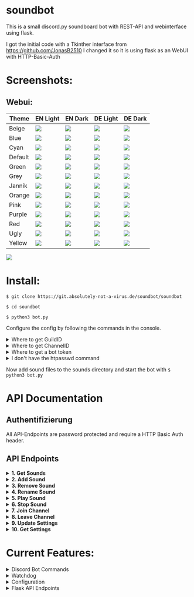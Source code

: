 # soundbot
This is a small discord.py soundboard bot with REST-API and webinterface using flask. 

I got the initial code with a Tkinther interface from https://github.com/JonasB2510
I changed it so it is using flask as an WebUI with HTTP-Basic-Auth

# Screenshots:
## Webui:
|  Theme | EN Light  | EN Dark  | DE Light  | DE Dark  |
| ------------ | ------------ | ------------ | ------------ | ------------ |
| Beige   | ![](https://git.absolutely-not-a-virus.de/soundbot/soundbot/raw/branch/main/screenshots/beigeLight-en.json.png)  | ![](https://git.absolutely-not-a-virus.de/soundbot/soundbot/raw/branch/main/screenshots/beigeDark-en.json.png)  | ![](https://git.absolutely-not-a-virus.de/soundbot/soundbot/raw/branch/main/screenshots/beigeLight-de.json.png)  |  ![](https://git.absolutely-not-a-virus.de/soundbot/soundbot/raw/branch/main/screenshots/beigeDark-de.json.png) |
| Blue   | ![](https://git.absolutely-not-a-virus.de/soundbot/soundbot/raw/branch/main/screenshots/blueLight-en.json.png)  |  ![](https://git.absolutely-not-a-virus.de/soundbot/soundbot/raw/branch/main/screenshots/blueDark-en.json.png) | ![](https://git.absolutely-not-a-virus.de/soundbot/soundbot/raw/branch/main/screenshots/blueLight-de.json.png)  |  ![](https://git.absolutely-not-a-virus.de/soundbot/soundbot/raw/branch/main/screenshots/blueDark-de.json.png) |
| Cyan   | ![](https://git.absolutely-not-a-virus.de/soundbot/soundbot/raw/branch/main/screenshots/cyanLight-en.json.png)  | ![](https://git.absolutely-not-a-virus.de/soundbot/soundbot/raw/branch/main/screenshots/cyanDark-en.json.png) | ![](https://git.absolutely-not-a-virus.de/soundbot/soundbot/raw/branch/main/screenshots/blueLight-de.json.png)  |  ![](https://git.absolutely-not-a-virus.de/soundbot/soundbot/raw/branch/main/screenshots/blueDark-de.json.png) |
| Default   | ![](https://git.absolutely-not-a-virus.de/soundbot/soundbot/raw/branch/main/screenshots/light-en.json.png)  | ![](https://git.absolutely-not-a-virus.de/soundbot/soundbot/raw/branch/main/screenshots/dark-en.json.png)  | ![](https://git.absolutely-not-a-virus.de/soundbot/soundbot/raw/branch/main/screenshots/light-de.json.png)  | ![](https://git.absolutely-not-a-virus.de/soundbot/soundbot/raw/branch/main/screenshots/dark-de.json.png)  |
| Green   |  ![](https://git.absolutely-not-a-virus.de/soundbot/soundbot/raw/branch/main/screenshots/greenLight-en.json.png) | ![](https://git.absolutely-not-a-virus.de/soundbot/soundbot/raw/branch/main/screenshots/greenDark-en.json.png)  | ![](https://git.absolutely-not-a-virus.de/soundbot/soundbot/raw/branch/main/screenshots/greenLight-de.json.png)  | ![](https://git.absolutely-not-a-virus.de/soundbot/soundbot/raw/branch/main/screenshots/greenDark-de.json.png)  |
| Grey   |  ![](https://git.absolutely-not-a-virus.de/soundbot/soundbot/raw/branch/main/screenshots/greyLight-en.json.png) | ![](https://git.absolutely-not-a-virus.de/soundbot/soundbot/raw/branch/main/screenshots/greyDark-en.json.png)  |  ![](https://git.absolutely-not-a-virus.de/soundbot/soundbot/raw/branch/main/screenshots/greyLight-de.json.png) |  ![](https://git.absolutely-not-a-virus.de/soundbot/soundbot/raw/branch/main/screenshots/greyDark-de.json.png) |
| Jannik   | ![](https://git.absolutely-not-a-virus.de/soundbot/soundbot/raw/branch/main/screenshots/jannikLight-en.json.png)  | ![](https://git.absolutely-not-a-virus.de/soundbot/soundbot/raw/branch/main/screenshots/jannikDark-en.json.png)  | ![](https://git.absolutely-not-a-virus.de/soundbot/soundbot/raw/branch/main/screenshots/jannikLight-de.json.png)  | ![](https://git.absolutely-not-a-virus.de/soundbot/soundbot/raw/branch/main/screenshots/jannikDark-en.json.png)  |
| Orange   | ![](https://git.absolutely-not-a-virus.de/soundbot/soundbot/raw/branch/main/screenshots/orangeLight-en.json.png)  | ![](https://git.absolutely-not-a-virus.de/soundbot/soundbot/raw/branch/main/screenshots/orangeDark-en.json.png)  | ![](https://git.absolutely-not-a-virus.de/soundbot/soundbot/raw/branch/main/screenshots/orangeLight-de.json.png)  | ![](https://git.absolutely-not-a-virus.de/soundbot/soundbot/raw/branch/main/screenshots/orangeDark-de.json.png)  |
| Pink   | ![](https://git.absolutely-not-a-virus.de/soundbot/soundbot/raw/branch/main/screenshots/pinkLight-en.json.png)  | ![](https://git.absolutely-not-a-virus.de/soundbot/soundbot/raw/branch/main/screenshots/pinkDark-en.json.png)  | ![](https://git.absolutely-not-a-virus.de/soundbot/soundbot/raw/branch/main/screenshots/pinkLight-de.json.png)  | ![](https://git.absolutely-not-a-virus.de/soundbot/soundbot/raw/branch/main/screenshots/pinkDark-de.json.png)  |
| Purple   | ![](https://git.absolutely-not-a-virus.de/soundbot/soundbot/raw/branch/main/screenshots/purpleLight-en.json.png)  | ![](https://git.absolutely-not-a-virus.de/soundbot/soundbot/raw/branch/main/screenshots/purpleDark-en.json.png)  | ![](https://git.absolutely-not-a-virus.de/soundbot/soundbot/raw/branch/main/screenshots/purpleLight-de.json.png)  | ![](https://git.absolutely-not-a-virus.de/soundbot/soundbot/raw/branch/main/screenshots/purpleDark-de.json.png)  |
| Red   | ![](https://git.absolutely-not-a-virus.de/soundbot/soundbot/raw/branch/main/screenshots/redLight-en.json.png)  | ![](https://git.absolutely-not-a-virus.de/soundbot/soundbot/raw/branch/main/screenshots/redDark-en.json.png)  | ![](https://git.absolutely-not-a-virus.de/soundbot/soundbot/raw/branch/main/screenshots/redLight-de.json.png)  | ![](https://git.absolutely-not-a-virus.de/soundbot/soundbot/raw/branch/main/screenshots/redDark-de.json.png)  |
| Ugly   | ![](https://git.absolutely-not-a-virus.de/soundbot/soundbot/raw/branch/main/screenshots/uglyLight-en.json.png)   | ![](https://git.absolutely-not-a-virus.de/soundbot/soundbot/raw/branch/main/screenshots/uglyDark-en.json.png)  | ![](https://git.absolutely-not-a-virus.de/soundbot/soundbot/raw/branch/main/screenshots/uglyLight-de.json.png)  | ![](https://git.absolutely-not-a-virus.de/soundbot/soundbot/raw/branch/main/screenshots/uglyDark-de.json.png)  |
| Yellow   | ![](https://git.absolutely-not-a-virus.de/soundbot/soundbot/raw/branch/main/screenshots/yellowLight-en.json.png)  | ![](https://git.absolutely-not-a-virus.de/soundbot/soundbot/raw/branch/main/screenshots/yellowDark-en.json.png)  | ![](https://git.absolutely-not-a-virus.de/soundbot/soundbot/raw/branch/main/screenshots/yellowLight-de.json.png)  | ![](https://git.absolutely-not-a-virus.de/soundbot/soundbot/raw/branch/main/screenshots/yellowDark-de.json.png)   |

![](https://git.absolutely-not-a-virus.de/soundbot/soundbot/raw/branch/main/screenshots/1.png)

# Install: 
`$ git clone https://git.absolutely-not-a-virus.de/soundbot/soundbot` 

`$ cd soundbot` 

`$ python3 bot.py` 

Configure the config by following the commands in the console.
<details>
  <summary>Where to get GuildID</summary>
  To get the server ID for the first parameter, open Discord, go to Settings → Advanced and enable developer mode. Then, right-click on the server title and select "Copy ID" to get the guild ID.
</details>
<details>
  <summary>Where to get ChannelID</summary>
  To get the server ID for the first parameter, open Discord, go to Settings → Advanced and enable developer mode. Then, right-click on the voice channel and select "Copy ID" to get the channel ID.
</details>
<details>
  <summary>Where to get a bot token</summary>
  To get a Bot/Bot token first go to https://discord.com/developers/applications and click on new application, type in a name read & agree the TOS & policy. Now on the side click on bot then scroll down and enable "Message Content Intent". Now go to oauth2 on the side. Now select bot > administrator (or "View Channels", "Connect", "Speak" ⚠️ Only tested with Adminitstator permissions ⚠️) now copy your url at the bottom and copy it into a new tab and add the bot to your server.
</details>
<details>
  <summary>I don't have the htpasswd command</summary>
    Install the apache2-utils packet. e.g.:
  
    $ sudo apt install apache2-utils
</details>

Now add sound files to the sounds directory and start the bot with `$ python3 bot.py`

# API Documentation

## **Authentifizierung**

All API-Endpoints are password protected and require a HTTP Basic Auth header.

## API Endpoints

<details>
<summary><strong>1. Get Sounds</strong></summary>

- **Endpoint:** `/api/sounds`
- **Method:** `GET`
- **Description:** Gets a list of all registered sounds.

**Request example:**

```python
import requests
from requests.auth import HTTPBasicAuth

response = requests.get(
    'http://127.0.0.1:5000/api/sounds',
    auth=HTTPBasicAuth('admin', 'password123')
)
print(response.json())
```
</details>

<details>
<summary><strong>2. Add Sound</strong></summary>

- **Endpoint:** `/api/sounds/add`
- **Method:** `POST`
- **Description:** Registers a soundfile.

**Body example:**

```json
{
    "name": "example_sound",
    "path": "sounds/example_sound.mp3"
}
```

**Request example:**

```python
import requests
from requests.auth import HTTPBasicAuth

data = {
    "name": "example_sound",
    "path": "sounds/example_sound.mp3"
}

response = requests.post(
    'http://127.0.0.1:5000/api/sounds/add',
    json=data,
    auth=HTTPBasicAuth('admin', 'password123')
)
print(response.json())
```
</details>

<details>
<summary><strong>3. Remove Sound</strong></summary>

- **Endpoint:** `/api/sounds/remove`
- **Method:** `POST`
- **Description:** Unregisters a soundfile.

**Body example:**

```json
{
    "name": "example_sound"
}
```

**Request example:**

```python
import requests
from requests.auth import HTTPBasicAuth

data = {
    "name": "example_sound"
}

response = requests.post(
    'http://127.0.0.1:5000/api/sounds/remove',
    json=data,
    auth=HTTPBasicAuth('admin', 'password123')
)
print(response.json())
```
</details>

<details>
<summary><strong>4. Rename Sound</strong></summary>

- **Endpoint:** `/api/sounds/rename`
- **Method:** `POST`
- **Description:** Changes the name of an registrated sound.

**Body example:**

```json
{
    "oldName": "example_sound",
    "newName": "new_example_sound"
}
```

**Request example:**

```python
import requests
from requests.auth import HTTPBasicAuth

data = {
    "oldName": "example_sound",
    "newName": "new_example_sound"
}

response = requests.post(
    'http://127.0.0.1:5000/api/sounds/rename',
    json=data,
    auth=HTTPBasicAuth('admin', 'password123')
)
print(response.json())
```
</details>

<details>
<summary><strong>5. Play Sound</strong></summary>

- **Endpoint:** `/api/sounds/play`
- **Method:** `POST`
- **Description:** Plays a sound.

**Body example:**

```json
{
    "name": "example_sound"
}
```

**Request example:**

```python
import requests
from requests.auth import HTTPBasicAuth

data = {
    "name": "example_sound"
}

response = requests.post(
    'http://127.0.0.1:5000/api/sounds/play',
    json=data,
    auth=HTTPBasicAuth('admin', 'password123')
)
print(response.json())
```
</details>

<details>
<summary><strong>6. Stop Sound</strong></summary>

- **Endpoint:** `/api/sounds/stop`
- **Method:** `POST`
- **Description:** Stops the audio.

**Request example:**

```python
import requests
from requests.auth import HTTPBasicAuth

response = requests.post(
    'http://127.0.0.1:5000/api/sounds/stop',
    auth=HTTPBasicAuth('admin', 'password123')
)
print(response.json())
```
</details>

<details>
<summary><strong>7. Join Channel</strong></summary>

- **Endpoint:** `/api/channel/join`
- **Method:** `POST`
- **Description:** Make the bot join a specific channel.

**Body example:**

```json
{
    "guild_id": "1234567890123456789",
    "channel_id": "1234567890123456789"
}
```

**Request example:**

```python
import requests
from requests.auth import HTTPBasicAuth

data = {
    "guild_id": "1234567890123456789",
    "channel_id": "1234567890123456789"
}

response = requests.post(
    'http://127.0.0.1:5000/api/channel/join',
    json=data,
    auth=HTTPBasicAuth('admin', 'password123')
)
print(response.json())
```
</details>

<details>
<summary><strong>8. Leave Channel</strong></summary>

- **Endpoint:** `/api/channel/leave`
- **Method:** `POST`
- **Description:** Make the bot leave.

**Request example:**

```python
import requests
from requests.auth import HTTPBasicAuth

response = requests.post(
    'http://127.0.0.1:5000/api/channel/leave',
    auth=HTTPBasicAuth('admin', 'password123')
)
print(response.json())
```
</details>

<details>
<summary><strong>9. Update Settings</strong></summary>

- **Endpoint:** `/api/settings`
- **Method:** `POST`
- **Description:** Changes the settings for `guild_id` and `channel_id`.

**Body example:**

```json
{
    "guild_id": "1234567890123456789",
    "channel_id": "1234567890123456789"
}
```

**Request example:**

```python
import requests
from requests.auth import HTTPBasicAuth

data = {
    "guild_id": "1234567890123456789",
    "channel_id": "1234567890123456789"
}

response = requests.post(
    'http://127.0.0.1:5000/api/settings',
    json=data,
    auth=HTTPBasicAuth('admin', 'password123')
)
print(response.json())
```
</details>

<details>
<summary><strong>10. Get Settings</strong></summary>

- **Endpoint:** `/api/settings`
- **Method:** `GET`
- **Description:** Gets the current setting of: (`guild_id` and `channel_id`)

**Request example:**

```python
import requests
from requests.auth import HTTPBasicAuth

response = requests.get(
    'http://127.0.0.1:5000/api/settings',
    auth=HTTPBasicAuth('admin', 'password123')
)
print(response.json())
```
</details>


# Current Features:
<details>
  <summary>Discord Bot Commands</summary>

### !play <sound_name>

Plays the specified sound in the current voice channel.

### !stop

Stops the currently playing sound.

### !join <channel_id> (Optional)

Joins the specified voice channel or the channel where the user is currently in.

### !leave

Leaves the voice channel the bot is connected to.

### !list

Lists all the available sounds in the bot.
</details>

<details>
  <summary>Watchdog</summary>
Monitors the sounds directory for changes (additions or deletions of sound files). Automatically registers or unregisters sound files with the Flask API. 

Event Handling: 

`on_created: Adds the new sound file to the registry. `

`on_deleted: Removes the sound file from the registry.`

</details>
<details>
  <summary>Configuration</summary>
Stores all configuration settings such as sound files, Discord guild ID, channel ID, and Flask server details.

Sound Files: A dictionary mapping sound names to their file paths.
Guild ID: The ID of the Discord server.
Channel ID: The ID of the Discord channel.
Discord Token: The token for your Discord bot.
Flask Settings: Includes the host, port, username, and password for the Flask server.

`{
  "sound_files": {},
  "guild_id": "your_guild_id",
  "channel_id": "your_channel_id",
  "discord_token": "YOUR_DISCORD_TOKEN",
  "flask": {
    "host": "127.0.0.1",
    "port": 5000,
    "username": "admin",
    "password": "hashed_password"
  }
}`

</details>
<details>
  <summary>Flask API Endpoints</summary>

### GET /api/sounds

Returns a list of all registered sound files.
### POST /api/sounds/add

Adds a new sound file to the registry.

    Request Body:

    json

    {
      "name": "sound_name",
      "path": "path/to/sound/file"
    }

### POST /api/sounds/remove

Removes a sound file from the registry.

    Request Body:

    json

    {
      "name": "sound_name"
    }

### POST /api/sounds/rename

Renames an existing sound file in the registry.

    Request Body:

    json

    {
      "oldName": "old_sound_name",
      "newName": "new_sound_name"
    }

### POST /api/sounds/play

Plays a registered sound in the specified Discord channel.

    Request Body:

    json

    {
      "name": "sound_name"
    }

### POST /api/channel/join

Joins a specified voice channel in a Discord server.

    Request Body:

    json

    {
      "guild_id": "your_guild_id",
      "channel_id": "your_channel_id"
    }

### POST /api/channel/leave

Leaves the voice channel in the specified Discord server.

    Request Body:

    json

    {
      "guild_id": "your_guild_id"
    }

### POST /api/sounds/stop

Stops the currently playing sound in the specified Discord server.

    Request Body:

    json

    {
      "guild_id": "your_guild_id"
    }

</details>
